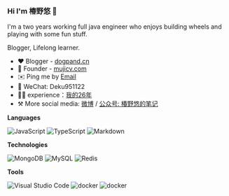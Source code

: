 ### Hi I'm 椿野悠 👋



I'm a two years working full java engineer who enjoys building wheels and playing with some fun stuff.

Blogger, Lifelong learner. 

- ❤ Blogger - [dogpand.cn](http://43.139.42.95/)
- 📝 Founder - [mujicv.com](https://www.mujicv.com)
- ✉️ Ping me by [Email](mailto:lfh757362813@gmail.com)
- 💬 WeChat: Deku951122
- 👨‍💻 experience：<a href="https://mp.weixin.qq.com/s?__biz=Mzg5Mjg0OTU1Mw==&mid=2247483655&idx=1&sn=1b8e67b77fe5efeec6bfb8eba774efa1&chksm=c0369df9f74114efc6de10068719cfbbded36bce1fced86f9d64a5593791c3dea0b0f30aeed4#rd" target="_blank">我的26年</a>
- ⚒ More social media: [微博](https://weibo.com/u/5405291538) / [公众号: 椿野悠的笔记](http://mp.weixin.qq.com/mp/getmasssendmsg?__biz=MzkyOTIxMDAzNw==#wechat_webview_type=1&wechat_redirect)

**Languages**

![JavaScript](https://img.shields.io/badge/JavaScript-%23323330.svg?logo=javascript&logoColor=%23F7DF1E&style=flat-square)
![TypeScript](https://img.shields.io/badge/Typescript-%23007acc.svg?logo=typescript&logoColor=white&style=flat-square)
![Markdown](https://img.shields.io/badge/-Markdown-000?&logo=Markdown)

**Technologies**

<img src="https://img.shields.io/badge/Mongodb-%234ea94b.svg?logo=Mongodb&logoColor=white&style=flat-square" alt="MongoDB" /> <img src="https://img.shields.io/badge/Mysql-%234479a1.svg?logo=MySQL&logoColor=white&style=flat-square" alt="MySQL" /> <img src="https://img.shields.io/badge/Redis-%23a51f17.svg?logo=redis&logoColor=white&style=flat-square" alt="Redis" />

**Tools**

 <img src="https://img.shields.io/badge/Visual%20studio%20code-%230078d7.svg?logo=visual-studio-code&logoColor=white&style=flat-square" alt="Visual Studio Code" /> <img src="https://img.shields.io/badge/Docker-%23000000.svg?logo=Docker&logoColor=blue&style=flat-square" alt="docker" /> <img src="https://img.shields.io/badge/Github-%23000000.svg?logo=github&logoColor=white&style=flat-square" alt="docker" /> 
